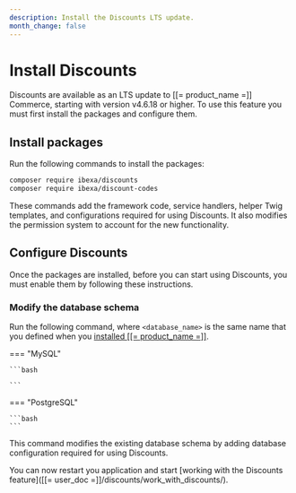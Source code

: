 ```yaml
---
description: Install the Discounts LTS update.
month_change: false
---
```


# Install Discounts

Discounts are available as an LTS update to [[= product_name =]] Commerce, starting with version v4.6.18 or higher.
To use this feature you must first install the packages and configure them.

## Install packages

Run the following commands to install the packages:

``` bash
composer require ibexa/discounts
composer require ibexa/discount-codes
```

These commands add the framework code, service handlers, helper Twig templates, and configurations required for using Discounts.
It also modifies the permission system to account for the new functionality.

## Configure Discounts

Once the packages are installed, before you can start using Discounts, you must enable them by following these instructions.

### Modify the database schema

Run the following command, where `<database_name>` is the same name that you defined when you [installed [[= product_name =]]](../getting_started/install_ibexa_dxp.md#change-installation-parameters).

=== "MySQL"

    ```bash

    ```

=== "PostgreSQL"

    ```bash
    ```

This command modifies the existing database schema by adding database configuration required for using Discounts.

You can now restart you application and start [working with the Discounts feature]([[= user_doc =]]/discounts/work_with_discounts/).
